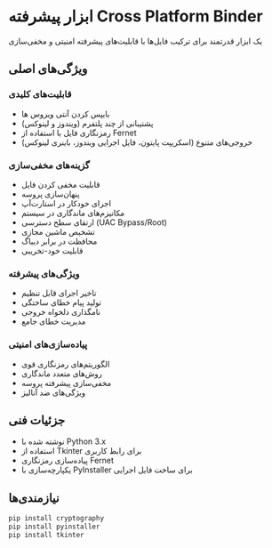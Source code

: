 # ابزار پیشرفته Cross Platform Binder

یک ابزار قدرتمند برای ترکیب فایل‌ها با قابلیت‌های پیشرفته امنیتی و مخفی‌سازی

## ویژگی‌های اصلی

### قابلیت‌های کلیدی
- بایپس کردن آنتی ویروس ها
- پشتیبانی از چند پلتفرم (ویندوز و لینوکس)
- رمزنگاری فایل با استفاده از Fernet
- خروجی‌های متنوع (اسکریپت پایتون، فایل اجرایی ویندوز، باینری لینوکس)

### گزینه‌های مخفی‌سازی
- قابلیت مخفی کردن فایل
- پنهان‌سازی پروسه
- اجرای خودکار در استارت‌آپ
- مکانیزم‌های ماندگاری در سیستم
- ارتقای سطح دسترسی (UAC Bypass/Root)
- تشخیص ماشین مجازی
- محافظت در برابر دیباگ
- قابلیت خود-تخریبی

### ویژگی‌های پیشرفته
- تاخیر اجرای قابل تنظیم
- تولید پیام خطای ساختگی
- نامگذاری دلخواه خروجی
- مدیریت خطای جامع

### پیاده‌سازی‌های امنیتی
- الگوریتم‌های رمزنگاری قوی
- روش‌های متعدد ماندگاری
- مخفی‌سازی پیشرفته پروسه
- ویژگی‌های ضد آنالیز

## جزئیات فنی
- نوشته شده با Python 3.x
- استفاده از Tkinter برای رابط کاربری
- پیاده‌سازی رمزنگاری Fernet
- یکپارچه‌سازی با PyInstaller برای ساخت فایل اجرایی

## نیازمندی‌ها
```python
pip install cryptography
pip install pyinstaller
pip install tkinter
